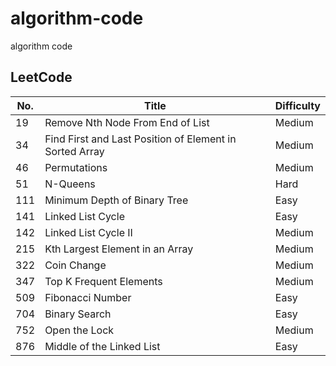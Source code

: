 # algorithm-code
algorithm code

## LeetCode

| No.  | Title | Difficulty |
| ---- | ----- | ---------- |
|   19 | Remove Nth Node From End of List | Medium |
|   34 | Find First and Last Position of Element in Sorted Array | Medium |
|   46 | Permutations | Medium |
|   51 | N-Queens | Hard |
|  111 | Minimum Depth of Binary Tree | Easy |
|  141 | Linked List Cycle | Easy |
|  142 | Linked List Cycle II | Medium |
|  215 | Kth Largest Element in an Array | Medium |
|  322 | Coin Change | Medium |
|  347 | Top K Frequent Elements | Medium |
|  509 | Fibonacci Number | Easy |
|  704 | Binary Search | Easy |
|  752 | Open the Lock | Medium |
|  876 | Middle of the Linked List | Easy |